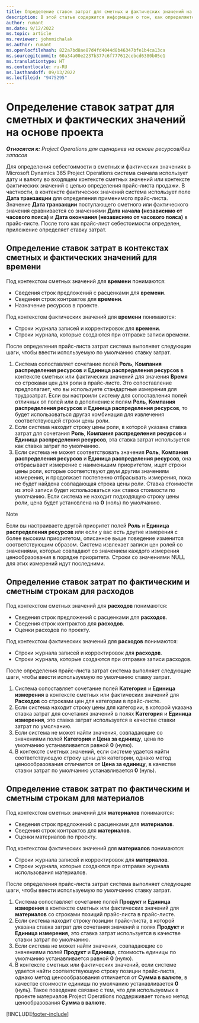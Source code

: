 ```yaml
---
title: Определение ставок затрат для сметных и фактических значений на основе проекта
description: В этой статье содержится информация о том, как определяются ставки затрат для сметных и фактических значений на основе проекта.
author: rumant
ms.date: 9/12/2022
ms.topic: article
ms.reviewer: johnmichalak
ms.author: rumant
ms.openlocfilehash: 822a7bd8ae87d4fd4044d8b46347bfe1b4ca13ca
ms.sourcegitcommit: 60a34a00e2237b377c6f777612cebcd6380b05e1
ms.translationtype: HT
ms.contentlocale: ru-RU
ms.lasthandoff: 09/13/2022
ms.locfileid: "9475295"
---
```

# <a name="determine-cost-rates-for-project-based-estimates-and-actuals"></a>Определение ставок затрат для сметных и фактических значений на основе проекта

_**Относится к:** Project Operations для сценариев на основе ресурсов/без запасов_

Для определения себестоимости в сметных и фактических значениях в Microsoft Dynamics 365 Project Operations система сначала использует дату и валюту во входящем контексте сметных значений или контексте фактических значений с целью определения прайс-листа продажи. В частности, в контексте фактических значений система использует поле **Дата транзакции** для определения применимого прайс-листа. Значение **Дата транзакции** поступающего сметного или фактического значения сравнивается со значениями **Дата начала (независимо от часового пояса)** и **Дата окончания (независимо от часового пояса)** в прайс-листе. После того как прайс-лист себестоимости определен, приложение определяет ставку затрат.

## <a name="determining-cost-rates-in-estimate-and-actual-contexts-for-time"></a>Определение ставок затрат в контекстах сметных и фактических значений для времени

Под контекстом сметных значений для **времени** понимаются:

- Сведения строк предложений с расценками для **времени**.
- Сведения строк контрактов для **времени**.
- Назначение ресурсов в проекте.

Под контекстом фактических значений для **времени** понимаются:

- Строки журнала записей и корректировок для **времени**.
- Строки журнала, которые создаются при отправке записи времени.

После определения прайс-листа затрат система выполняет следующие шаги, чтобы ввести используемую по умолчанию ставку затрат.

1. Система сопоставляет сочетание полей **Роль**, **Компания распределения ресурсов** и **Единица распределения ресурсов** в контексте сметных или фактических значений для значения **Время** со строками цен для роли в прайс-листе. Это сопоставление предполагает, что вы используете стандартные измерения для трудозатрат. Если вы настроили систему для сопоставления полей отличных от полей или в дополнение к полям **Роль**, **Компания распределения ресурсов** и **Единица распределения ресурсов**, то будет использоваться другая комбинация для извлечения соответствующей строки цены роли.
1. Если система находит строку цены роли, в которой указана ставка затрат для сочетания **Роль**, **Компания распределения ресурсов** и **Единица распределения ресурсов**, эта ставка затрат используется как ставка затрат по умолчанию.
1. Если система не может соответствовать значения **Роль**, **Компания распределения ресурсов** и **Единица распределения ресурсов**, она отбрасывает измерение с наименьшим приоритетом, ищет строки цены роли, которые соответствуют двум другим значениям измерения, и продолжает постепенно отбрасывать измерения, пока не будет найдена совпадающая строка цены роли. Ставка стоимости из этой записи будет использоваться как ставка стоимости по умолчанию. Если система не находит подходящую строку цены роли, цена будет установлена на **0** (ноль) по умолчанию.

> [!NOTE]
> Если вы настраиваете другой приоритет полей **Роль** и **Единица распределения ресурсов** или если у вас есть другие измерения с более высоким приоритетом, описанное выше поведение изменится соответствующим образом. Система извлекает записи цен ролей со значениями, которые совпадают со значением каждого измерения ценообразования в порядке приоритета. Строки со значениями NULL для этих измерений идут последними.

## <a name="determining-cost-rates-on-actual-and-estimate-lines-for-expense"></a>Определение ставок затрат по фактическим и сметным строкам для расходов

Под контекстом сметных значений для **расходов** понимаются:

- Сведения строк предложений с расценками для **расходов**.
- Сведения строк контрактов для **расходов**.
- Оценки расходов по проекту.

Под контекстом фактических значений для **расходов** понимаются:

- Строки журнала записей и корректировок для **расходов**.
- Строки журнала, которые создаются при отправке записи расходов.

После определения прайс-листа затрат система выполняет следующие шаги, чтобы ввести используемую по умолчанию ставку затрат.

1. Система сопоставляет сочетание полей **Категория** и **Единица измерения** в контексте сметных или фактических значений для **Расходов** со строками цен для категории в прайс-листе.
1. Если система находит строку цены для категории, в которой указана ставка затрат для сочетания значений в полях **Категория** и **Единица измерения**, это ставка затрат используется в качестве ставки затрат по умолчанию.
1. Если система не может найти значения, совпадающие со значениями полей **Категория** и **Цена за единицу**, цена по умолчанию устанавливается равной **0** (нулю).
1. В контексте сметных значений, если системе удается найти соответствующую строку цены для категории, однако метод ценоообразования отличается от **Цена за единицу**, в качестве ставки затрат по умолчанию устанавливается **0** (нуль).

## <a name="determining-cost-rates-on-actual-and-estimate-lines-for-material"></a>Определение ставок затрат по фактическим и сметным строкам для материалов

Под контекстом сметных значений для **материалов** понимаются:

- Сведения строк предложений с расценками для **материалов**.
- Сведения строк контрактов для **материалов**.
- Оценки материалов по проекту.

Под контекстом фактических значений для **материалов** понимаются:

- Строки журнала записей и корректировок для **материалов**.
- Строки журнала, которые создаются при отправке журнала использования материалов.

После определения прайс-листа затрат система выполняет следующие шаги, чтобы ввести используемую по умолчанию ставку затрат.

1. Система сопоставляет сочетание полей **Продукт** и **Единица измерения** в контексте сметных или фактических значений для **материалов** со строками позиций прайс-листа в прайс-листе.
1. Если система находит строку позиции прайс-листа, в которой указана ставка затрат для сочетания значений в полях **Продукт** и **Единица измерения**, это ставка затрат используется в качестве ставки затрат по умолчанию.
1. Если система не может найти значения, совпадающие со значениями полей **Продукт** и **Единица**, стоимость единицы по умолчанию устанавливается равной **0** (нулю).
1. В контексте сметных или фактических значений, если системе удается найти соответствующую строку позиции прайс-листа, однако метод ценоообразования отличается от **Сумма в валюте**, в качестве стоимости единицы по умолчанию устанавливается **0** (нуль). Такое поведение связано с тем, что для используемых в проекте материалов Project Operations поддерживает только метод ценообразования **Сумма в валюте**.

[!INCLUDE[footer-include](../includes/footer-banner.md)]
